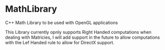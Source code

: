 # MathLibrary
C++ Math Library to be used with OpenGL applications

This Library currently opnly supports Right Handed computations when dealing with Matricies, I will add support 
in the future to allow computations with the Lef Handed rule to allow for DirectX support.
